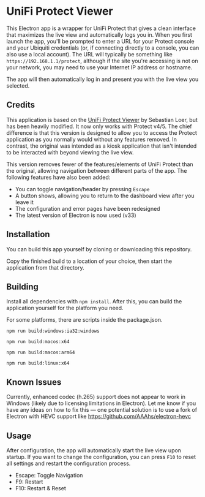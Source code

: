 # UniFi Protect Viewer

This Electron app is a wrapper for UniFi Protect that gives a clean interface that maximizes the live view and automatically logs you in. When you first launch the app, you'll be prompted to enter a URL for your Protect console and your Ubiquiti credentials (or, if connecting directly to a console, you can also use a local account). The URL will typically be something like `https://192.168.1.1/protect`, although if the site you're accessing is not on your network, you may need to use your Internet IP address or hostname.

The app will then automatically log in and present you with the live view you selected.

## Credits

This application is based on the [UniFi Protect Viewer](https://github.com/digital195/unifi-protect-viewer) by Sebastian Loer, but has been heavily modified. It now only works with Protect v4/5. The chief difference is that this version is designed to allow you to access the Protect application as you normally would without any features removed. In contrast, the original was intended as a kiosk application that isn't intended to be interacted with beyond viewing the live view.

This version removes fewer of the features/elements of UniFi Protect than the original, allowing navigation between different parts of the app. The following features have also been added:

- You can toggle navigation/header by pressing `Escape`
- A button shows, allowing you to return to the dashboard view after you leave it
- The configuration and error pages have been redesigned
- The latest version of Electron is now used (v33)

## Installation

You can build this app yourself by cloning or downloading this repository.

Copy the finished build to a location of your choice, then start the application from that directory.

## Building

Install all dependencies with `npm install`. After this, you can build the application yourself for the platform you need.

For some platforms, there are scripts inside the package.json.

`npm run build:windows:ia32:windows`

`npm run build:macos:x64`

`npm run build:macos:arm64`

`npm run build:linux:x64`

## Known Issues

Currently, enhanced codec (h.265) support does not appear to work in Windows (likely due to licensing limitations in Electron). Let me know if you have any ideas on how to fix this — one potential solution is to use a fork of Electron with HEVC support like https://github.com/AAAhs/electron-hevc

## Usage

After configuration, the app will automatically start the live view upon startup. If you want to change the configuration, you can press `F10` to reset all settings and restart the configuration process.

- Escape: Toggle Navigation
- F9: Restart
- F10: Restart & Reset
